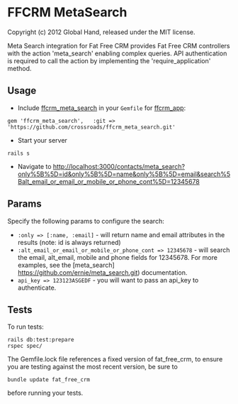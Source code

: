 # FFCRM MetaSearch

Copyright (c) 2012 Global Hand, released under the MIT license.

Meta Search integration for Fat Free CRM provides Fat Free CRM controllers with the action 'meta_search' enabling complex queries. API authentication is required to call the action by implementing the 'require_application' method.

## Usage

* Include [ffcrm_meta_search](https://github.com/crossroads/ffcrm_meta_search) in your `Gemfile` for [ffcrm_app](https://github.com/fatfreecrm/ffcrm_app):

`gem 'ffcrm_meta_search',   :git => 'https://github.com/crossroads/ffcrm_meta_search.git'`

* Start your server

`rails s`
  
* Navigate to [http://localhost:3000/contacts/meta_search?only%5B%5D=id&only%5B%5D=name&only%5B%5D=email&search%5Balt_email_or_email_or_mobile_or_phone_cont%5D=12345678](http://localhost:3000/contacts/meta_search?only%5B%5D=id&only%5B%5D=name&only%5B%5D=email&search%5Balt_email_or_email_or_mobile_or_phone_cont%5D=12345678)

## Params

Specify the following params to configure the search:

* `:only => [:name, :email]` - will return name and email attributes in the results (note: id is always returned)
* `:alt_email_or_email_or_mobile_or_phone_cont => 12345678` - will search the email, alt_email, mobile and phone fields for 12345678. For more examples, see the [meta_search] https://github.com/ernie/meta_search.git) documentation.
* `api_key => 123123ASGEDF` - you will want to pass an api_key to authenticate.

## Tests

To run tests:

    rails db:test:prepare
    rspec spec/

The Gemfile.lock file references a fixed version of fat_free_crm, to ensure
you are testing against the most recent version, be sure to

`bundle update fat_free_crm`
  
before running your tests.
